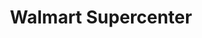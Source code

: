 ---
title: "Walmart Supercenter"
url: /rapid-city/walmart-supercenter-north-lacrosse-street/
shop: Supermarkt
---